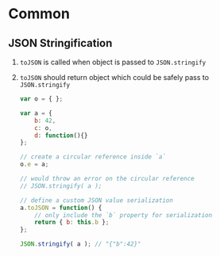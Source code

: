 # Common

## JSON Stringification

1. `toJSON` is called when object is passed to `JSON.stringify`

2. `toJSON` should return object which could be safely pass to `JSON.stringify`

    ```javascript
    var o = { };

    var a = {
        b: 42,
        c: o,
        d: function(){}
    };

    // create a circular reference inside `a`
    o.e = a;

    // would throw an error on the circular reference
    // JSON.stringify( a );

    // define a custom JSON value serialization
    a.toJSON = function() {
        // only include the `b` property for serialization
        return { b: this.b };
    };

    JSON.stringify( a ); // "{"b":42}"
    ```